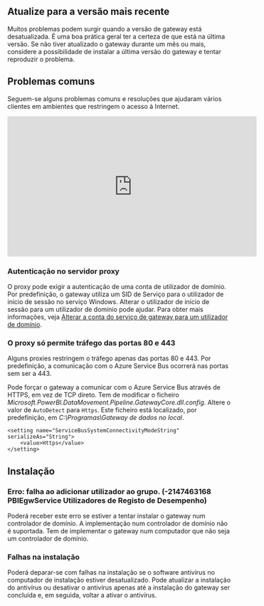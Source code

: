 ## <a name="update-to-the-latest-version"></a>Atualize para a versão mais recente
Muitos problemas podem surgir quando a versão de gateway está desatualizada.  É uma boa prática geral ter a certeza de que está na última versão.  Se não tiver atualizado o gateway durante um mês ou mais, considere a possibilidade de instalar a última versão do gateway e tentar reproduzir o problema.

## <a name="common-issues"></a>Problemas comuns
Seguem-se alguns problemas comuns e resoluções que ajudaram vários clientes em ambientes que restringem o acesso à Internet.

<iframe width="560" height="315" src="https://www.youtube.com/embed/-t7RO6mHATI?showinfo=0" frameborder="0" allowfullscreen></iframe>

### <a name="authentication-to-proxy-server"></a>Autenticação no servidor proxy
O proxy pode exigir a autenticação de uma conta de utilizador de domínio. Por predefinição, o gateway utiliza um SID de Serviço para o utilizador de início de sessão no serviço Windows. Alterar o utilizador de início de sessão para um utilizador de domínio pode ajudar. Para obter mais informações, veja [Alterar a conta do serviço de gateway para um utilizador de domínio](../service-gateway-proxy.md#changing-the-gateway-service-account-to-a-domain-user).

### <a name="your-proxy-only-allows-ports-80-and-443-traffic"></a>O proxy só permite tráfego das portas 80 e 443
Alguns proxies restringem o tráfego apenas das portas 80 e 443. Por predefinição, a comunicação com o Azure Service Bus ocorrerá nas portas sem ser a 443.

Pode forçar o gateway a comunicar com o Azure Service Bus através de HTTPS, em vez de TCP direto. Tem de modificar o ficheiro *Microsoft.PowerBI.DataMovement.Pipeline.GatewayCore.dll.config*. Altere o valor de `AutoDetect` para `Https`. Este ficheiro está localizado, por predefinição, em *C:\Programas\Gateway de dados no local*.

```
<setting name="ServiceBusSystemConnectivityModeString" serializeAs="String">
    <value>Https</value>
</setting>
```

## <a name="installation"></a>Instalação
### <a name="error-failed-to-add-user-to-group---2147463168---pbiegwservice---performance-log-users---"></a>Erro: falha ao adicionar utilizador ao grupo.  (-2147463168   PBIEgwService   Utilizadores de Registo de Desempenho)
Poderá receber este erro se estiver a tentar instalar o gateway num controlador de domínio. A implementação num controlador de domínio não é suportada. Tem de implementar o gateway num computador que não seja um controlador de domínio.

### <a name="installation-fails"></a>Falhas na instalação
Poderá deparar-se com falhas na instalação se o software antivírus no computador de instalação estiver desatualizado. Pode atualizar a instalação do antivírus ou desativar o antivírus apenas até a instalação do gateway ser concluída e, em seguida, voltar a ativar o antivírus.

